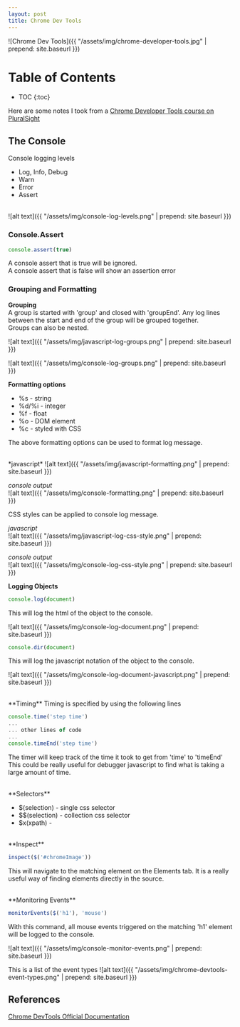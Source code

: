 ```yaml
---
layout: post
title: Chrome Dev Tools
---
```

![Chrome Dev Tools]({{ "/assets/img/chrome-developer-tools.jpg" | prepend: site.baseurl }})  

# Table of Contents  
* TOC
{:toc}

Here are some notes I took from a [Chrome Developer Tools course on PluralSight](https://app.pluralsight.com/library/courses/chrome-developer-tools/table-of-contents)  

## The Console

Console logging levels  

* Log, Info, Debug
* Warn
* Error
* Assert  

<br>
![alt text]({{ "/assets/img/console-log-levels.png" | prepend: site.baseurl }})  

### Console.Assert

```javascript
console.assert(true)
```

A console assert that is true will be ignored.  
A console assert that is false will show an assertion error

### Grouping and Formatting

**Grouping**  
A group is started with 'group' and closed with 'groupEnd'. Any log lines between the start and end of the group will be grouped together.  
Groups can also be nested.

![alt text]({{ "/assets/img/javascript-log-groups.png" | prepend: site.baseurl }})  

![alt text]({{ "/assets/img/console-log-groups.png" | prepend: site.baseurl }})  

**Formatting options**

* %s - string
* %d/%i - integer
* %f - float
* %o - DOM element
* %c - styled with CSS

The above formatting options can be used to format log message.  

<br>
*javascript*  
![alt text]({{ "/assets/img/javascript-formatting.png" | prepend: site.baseurl }})  

*console output*  
![alt text]({{ "/assets/img/console-formatting.png" | prepend: site.baseurl }})  

CSS styles can be applied to console log message.

*javascript*  
![alt text]({{ "/assets/img/javascript-log-css-style.png" | prepend: site.baseurl }})  

*console output*  
![alt text]({{ "/assets/img/console-log-css-style.png" | prepend: site.baseurl }})  

**Logging Objects**

```javascript
console.log(document)
```
This will log the html of the object to the console.

![alt text]({{ "/assets/img/console-log-document.png" | prepend: site.baseurl }})  

```javascript
console.dir(document)
```
This will log the javascript notation of the object to the console.

![alt text]({{ "/assets/img/console-log-document-javascript.png" | prepend: site.baseurl }})  

<br>
**Timing**  
Timing is specified by using the following lines

```javascript
console.time('step time')
...
... other lines of code
...
console.timeEnd('step time')
```
The timer will keep track of the time it took to get from 'time' to 'timeEnd'  
This could be really useful for debugger javascript to find what is taking a large amount of time.

<br>
**Selectors**

* $(selection) - single css selector
* $$(selection) - collection css selector
* $x(xpath) - 

<br>
**Inspect**  

```javascript
inspect($('#chromeImage'))
```
This will navigate to the matching element on the Elements tab. It is a really useful way of finding elements directly in the source.

<br>
**Monitoring Events**  

```javascript
monitorEvents($('h1'), 'mouse')
```
With this command, all mouse events triggered on the matching 'h1' element will be logged to the console.

![alt text]({{ "/assets/img/console-monitor-events.png" | prepend: site.baseurl }})  

This is a list of the event types
![alt text]({{ "/assets/img/chrome-devtools-event-types.png" | prepend: site.baseurl }})  


## References  
[Chrome DevTools Official Documentation](https://developers.google.com/web/tools/chrome-devtools/)